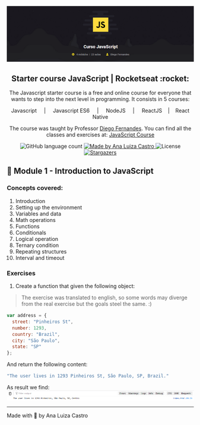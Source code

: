 <img alt="Header Javascript Course" src="https://raw.githubusercontent.com/analuizacastro/Starter-JavaScript-Rocketseat/master/Header_JS.png" />

<h2 align="center">
  Starter course JavaScript | Rocketseat :rocket:
</h2>

<p align="center">The Javascript starter course is a free and online course for everyone that wants to step into the next level in programming. It consists in 5 courses:</blockquote>

<p align="center"> Javascript &nbsp;&nbsp;&nbsp; | &nbsp;&nbsp;&nbsp; Javascript ES6 &nbsp;&nbsp;&nbsp; | &nbsp;&nbsp;&nbsp; NodeJS &nbsp;&nbsp;&nbsp; | &nbsp;&nbsp;&nbsp; ReactJS  &nbsp;&nbsp;&nbsp;|  &nbsp;&nbsp;&nbsp;React Native</p>

<p align="center">The course was taught by Professor <a href="https://github.com/diego3g">Diego Fernandes</a>. You can find all the classes and exercises at: <a href="https://skylab.rocketseat.com.br/node/curso-java-script/group/introducao-java-script/lesson/introducao-2">JavaScript Course</a></p>

<p align="center">
  <img alt="GitHub language count" src="https://img.shields.io/badge/languages-2-brightgreen">

  <a href="https://www.linkedin.com/in/analuizabarbosacastro/">
    <img alt="Made by Ana Luiza Castro" src="https://img.shields.io/badge/made%20by-Ana%20Luiza%20Castro-brightgreen">
  </a>

  <img alt="License" src="https://img.shields.io/badge/license-MIT-brightgreen">

  <a href="https://github.com/analuizacastro/Starter-JavaScript-Rocketseat/stargazers">
    <img alt="Stargazers" src="https://img.shields.io/github/stars/analuizacastro/Starter-JavaScript-Rocketseat?style=social">
  </a>
</p>

## :apple: Module 1 - Introduction to JavaScript

### Concepts covered:
1) Introduction
2) Setting up the environment
3) Variables and data
4) Math operations
5) Functions
6) Conditionals
7) Logical operation
8) Ternary condition
9) Repeating structures
10) Interval and timeout

### Exercises
1) Create a function that given the following object:
> The exercise was translated to english, so some words may diverge from the real exercise but the goals steel the same. :) 
```js
var address = {  
  street: "Pinheiros St",  
  number: 1293,  
  country: "Brazil",  
  city: "São Paulo",  
  state: "SP"
};
```
And return the following content:
```js
"The user lives in 1293 Pinheiros St, São Paulo, SP, Brazil."
```
As result we find:
![Result Exercise 1](https://raw.githubusercontent.com/analuizacastro/Starter-JavaScript-Rocketseat/master/M1_E1.png)

---

Made with :yellow_heart: by Ana Luiza Castro

